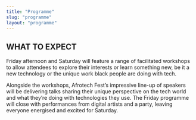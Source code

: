 ```yaml
---
title: "Programme"
slug: "programme"
layout: "programme"
---
```

<div class="row">
<div class="col-xs-12 col-md-9 mt-10">
<h2>WHAT TO EXPECT</h2>
<p>
Friday afternoon and Saturday will feature a range of facilitated workshops to allow attendees to explore their interests or learn something new, be it a new technology or the unique work black people are doing with tech. </p>

<p>Alongside the workshops, Afrotech Fest’s impressive line-up of speakers will be delivering talks sharing their unique perspective on the tech world and what they’re doing with technologies they use. The Friday programme will close with performances from digital artists and a party, leaving everyone energised and excited for Saturday.
</p>

</div>
</div>